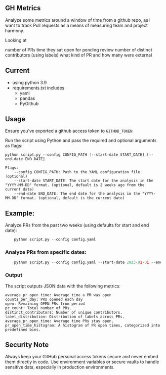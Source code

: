 ## GH Metrics

Analyze some metrics around a window of time from a github repo, as i want to track Pull requests as a means of measuring team and project harmony.

Looking at

number of PRs
time they sat open for pending review
number of distinct contributors
(using labels) what kind of PR and how many were external

## Current

- using python 3.9
- requirements.txt includes
    - yaml
    - pandas
    - PyGithub


## Usage

Ensure you've exported a github access token to `GITHUB_TOKEN`

Run the script using Python and pass the required and optional arguments as flags:

```
python script.py --config CONFIG_PATH [--start-date START_DATE] [--end-date END_DATE]
```

```
Flags:
    --config CONFIG_PATH: Path to the YAML configuration file. (optional)
    --start-date START_DATE: The start date for the analysis in the "YYYY-MM-DD" format. (optional, default is 2 weeks ago from the current date)
    --end-date END_DATE: The end date for the analysis in the "YYYY-MM-DD" format. (optional, default is the current date)
```


## Example:

Analyze PRs from the past two weeks (using defaults for start and end date):

```python
    python script.py --config config.yaml
```

### Analyze PRs from specific dates:

```python
    python script.py --config config.yaml --start-date 2023-01-01 --end-date 2023-01-15
```

### Output

The script outputs JSON data with the following metrics:

    average_pr_open_time: Average time a PR was open
    counts_per_day: PRs opened each day
    open: Remaining OPEN PRs from period
    pr_count: Total number of PRs.
    distinct_contributors: Number of unique contributors.
    label_distribution: Distribution of labels across PRs.
    average_pr_open_time: Average time PRs stay open.
    pr_open_time_histogram: A histogram of PR open times, categorized into predefined bins.

## Security Note

Always keep your GitHub personal access tokens secure and never embed them directly in code. Use environment variables or secure vaults to handle sensitive data, especially in production environments.

